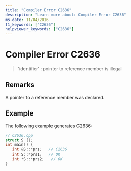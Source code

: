 ```yaml
---
title: "Compiler Error C2636"
description: "Learn more about: Compiler Error C2636"
ms.date: 11/04/2016
f1_keywords: ["C2636"]
helpviewer_keywords: ["C2636"]
---
```

# Compiler Error C2636

> 'identifier' : pointer to reference member is illegal

## Remarks

A pointer to a reference member was declared.

## Example

The following example generates C2636:

```cpp
// C2636.cpp
struct S {};
int main() {
   int &S::*prs;   // C2636
   int S::*prs1;   // OK
   int *S::*prs2;   // OK
}
```
